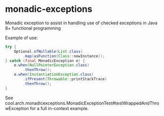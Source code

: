 # monadic-exceptions
Monadic exception to assist in handling use of checked exceptions in Java 8+ functional programming

Example of use:

```java
try {
	Optional.ofNullable(List.class)
		.map(asFunction(Class::newInstance));
} catch (final MonadicException e) {
	e.when(NullPointerException.class)
		.thenThrow();
	e.when(InstantiationException.class)
		.ifPresent(Throwable::printStackTrace)
		.thenThrow();
}
```

See cool.arch.monadicexceptions.MonadicExceptionTest#testWrappedAndThrowException for a full in-context example.